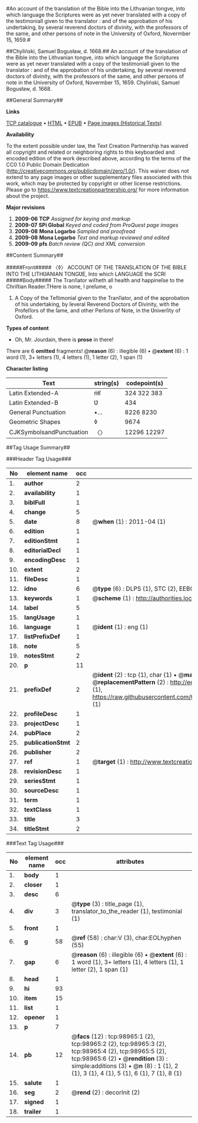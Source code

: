 #An account of the translation of the Bible into the Lithvanian tongve, into which language the Scriptures were as yet never translated with a copy of the testimoniall given to the translator : and of the approbation of his undertaking, by several reverend doctors of divinity, with the professors of the same, and other persons of note in the University of Oxford, Novermber 15, 1659.#

##Chyliński, Samuel Bogusław, d. 1668.##
An account of the translation of the Bible into the Lithvanian tongve, into which language the Scriptures were as yet never translated with a copy of the testimoniall given to the translator : and of the approbation of his undertaking, by several reverend doctors of divinity, with the professors of the same, and other persons of note in the University of Oxford, Novermber 15, 1659.
Chyliński, Samuel Bogusław, d. 1668.

##General Summary##

**Links**

[TCP catalogue](http://www.ota.ox.ac.uk/tcp/)  • 
[HTML](http://tei.it.ox.ac.uk/tcp/Texts-HTML/free/A33/A33142.html)  • 
[EPUB](http://tei.it.ox.ac.uk/tcp/Texts-EPUB/free/A33/A33142.epub) • 
[Page images (Historical Texts)](https://historicaltexts.jisc.ac.uk/eebo-13304425e)

**Availability**

To the extent possible under law, the Text Creation Partnership has waived all copyright and related or neighboring rights to this keyboarded and encoded edition of the work described above, according to the terms of the CC0 1.0 Public Domain Dedication (http://creativecommons.org/publicdomain/zero/1.0/). This waiver does not extend to any page images or other supplementary files associated with this work, which may be protected by copyright or other license restrictions. Please go to https://www.textcreationpartnership.org/ for more information about the project.

**Major revisions**

1. __2009-06__ __TCP__ *Assigned for keying and markup*
1. __2009-07__ __SPi Global__ *Keyed and coded from ProQuest page images*
1. __2009-08__ __Mona Logarbo__ *Sampled and proofread*
1. __2009-08__ __Mona Logarbo__ *Text and markup reviewed and edited*
1. __2009-09__ __pfs__ *Batch review (QC) and XML conversion*

##Content Summary##

#####Front#####
〈◊〉 ACCOUNT OF THE TRANSLATION OF THE BIBLE INTO THE LITHƲANIAN TONGƲE, Into which LANGUAGE the SCRI
#####Body#####
The Tranſlator wiſheth all health and happineſse to the Chriſtian Reader.THere is none, I preſume, o
1. A Copy of the Teſtimonial given to the Tranſlator, and of the approbation of his undertaking, by ſeveral Reverend Doctors of Divinity, with the Profeſſors of the ſame, and other Perſons of Note, in the Ʋniverſity of Oxford.

**Types of content**

  * Oh, Mr. Jourdain, there is **prose** in there!

There are 6 **omitted** fragments! 
 @__reason__ (6) : illegible (6)  •  @__extent__ (6) : 1 word (1), 3+ letters (1), 4 letters (1), 1 letter (2), 1 span (1)

**Character listing**


|Text|string(s)|codepoint(s)|
|---|---|---|
|Latin Extended-A|ńłſ|324 322 383|
|Latin Extended-B|Ʋ|434|
|General Punctuation|•…|8226 8230|
|Geometric Shapes|◊|9674|
|CJKSymbolsandPunctuation|〈〉|12296 12297|

##Tag Usage Summary##

###Header Tag Usage###

|No|element name|occ|attributes|
|---|---|---|---|
|1.|__author__|2||
|2.|__availability__|1||
|3.|__biblFull__|1||
|4.|__change__|5||
|5.|__date__|8| @__when__ (1) : 2011-04 (1)|
|6.|__edition__|1||
|7.|__editionStmt__|1||
|8.|__editorialDecl__|1||
|9.|__encodingDesc__|1||
|10.|__extent__|2||
|11.|__fileDesc__|1||
|12.|__idno__|6| @__type__ (6) : DLPS (1), STC (2), EEBO-CITATION (1), OCLC (1), VID (1)|
|13.|__keywords__|1| @__scheme__ (1) : http://authorities.loc.gov/ (1)|
|14.|__label__|5||
|15.|__langUsage__|1||
|16.|__language__|1| @__ident__ (1) : eng (1)|
|17.|__listPrefixDef__|1||
|18.|__note__|5||
|19.|__notesStmt__|2||
|20.|__p__|11||
|21.|__prefixDef__|2| @__ident__ (2) : tcp (1), char (1)  •  @__matchPattern__ (2) : ([0-9\-]+):([0-9IVX]+) (1), (.+) (1)  •  @__replacementPattern__ (2) : http://eebo.chadwyck.com/downloadtiff?vid=$1&page=$2 (1), https://raw.githubusercontent.com/textcreationpartnership/Texts/master/tcpchars.xml#$1 (1)|
|22.|__profileDesc__|1||
|23.|__projectDesc__|1||
|24.|__pubPlace__|2||
|25.|__publicationStmt__|2||
|26.|__publisher__|2||
|27.|__ref__|1| @__target__ (1) : http://www.textcreationpartnership.org/docs/. (1)|
|28.|__revisionDesc__|1||
|29.|__seriesStmt__|1||
|30.|__sourceDesc__|1||
|31.|__term__|1||
|32.|__textClass__|1||
|33.|__title__|3||
|34.|__titleStmt__|2||


###Text Tag Usage###

|No|element name|occ|attributes|
|---|---|---|---|
|1.|__body__|1||
|2.|__closer__|1||
|3.|__desc__|6||
|4.|__div__|3| @__type__ (3) : title_page (1), translator_to_the_reader (1), testimonial (1)|
|5.|__front__|1||
|6.|__g__|58| @__ref__ (58) : char:V (3), char:EOLhyphen (55)|
|7.|__gap__|6| @__reason__ (6) : illegible (6)  •  @__extent__ (6) : 1 word (1), 3+ letters (1), 4 letters (1), 1 letter (2), 1 span (1)|
|8.|__head__|1||
|9.|__hi__|93||
|10.|__item__|15||
|11.|__list__|1||
|12.|__opener__|1||
|13.|__p__|7||
|14.|__pb__|12| @__facs__ (12) : tcp:98965:1 (2), tcp:98965:2 (2), tcp:98965:3 (2), tcp:98965:4 (2), tcp:98965:5 (2), tcp:98965:6 (2)  •  @__rendition__ (3) : simple:additions (3)  •  @__n__ (8) : 1 (1), 2 (1), 3 (1), 4 (1), 5 (1), 6 (1), 7 (1), 8 (1)|
|15.|__salute__|1||
|16.|__seg__|2| @__rend__ (2) : decorInit (2)|
|17.|__signed__|1||
|18.|__trailer__|1||
